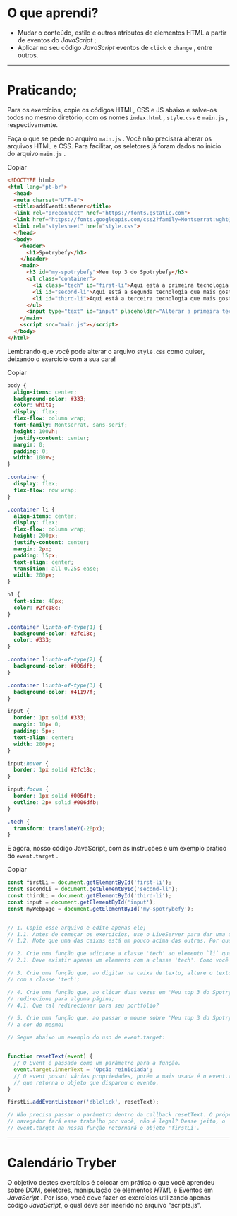 # O que aprendi?

- Mudar o conteúdo, estilo e outros atributos de elementos HTML a partir de eventos do *JavaScript* ;
- Aplicar no seu código *JavaScript* eventos de `click` e `change` , entre outros.

------

# Praticando;

Para os exercícios, copie os códigos HTML, CSS e JS abaixo e salve-os todos no mesmo diretório, com os nomes `index.html` , `style.css` e `main.js` , respectivamente.

Faça o que se pede no arquivo `main.js` . Você não precisará alterar os arquivos HTML e CSS. Para facilitar, os seletores já foram dados no início do arquivo `main.js` .

Copiar

```html
<!DOCTYPE html>
<html lang="pt-br">
  <head>
  <meta charset="UTF-8">
  <title>addEventListener</title>
  <link rel="preconnect" href="https://fonts.gstatic.com">
  <link href="https://fonts.googleapis.com/css2?family=Montserrat:wght@400;900&display=swap" rel="stylesheet">
  <link rel="stylesheet" href="style.css">
  </head>
  <body>
    <header> 
      <h1>Spotrybefy</h1>
    </header>
    <main>
      <h3 id="my-spotrybefy">Meu top 3 do Spotrybefy</h3>
      <ul class="container">
        <li class="tech" id="first-li">Aqui está a primeira tecnologia que mais gostei.</li>
        <li id="second-li">Aqui está a segunda tecnologia que mais gostei.</li>
        <li id="third-li">Aqui está a terceira tecnologia que mais gostei.</li>
      </ul>
      <input type="text" id="input" placeholder="Alterar a primeira tecnologia">      
    </main>
    <script src="main.js"></script>
  </body>
</html>
```

Lembrando que você pode alterar o arquivo `style.css` como quiser, deixando o exercício com a sua cara!

Copiar

```css
body {
  align-items: center;
  background-color: #333;
  color: white;
  display: flex;
  flex-flow: column wrap;
  font-family: Montserrat, sans-serif;
  height: 100vh;
  justify-content: center;
  margin: 0;
  padding: 0;
  width: 100vw;
}

.container {
  display: flex;
  flex-flow: row wrap;
}

.container li {
  align-items: center;
  display: flex;
  flex-flow: column wrap;
  height: 200px;
  justify-content: center;
  margin: 2px;
  padding: 15px;
  text-align: center;
  transition: all 0.25s ease;
  width: 200px;
}

h1 {
  font-size: 48px;
  color: #2fc18c;
}

.container li:nth-of-type(1) {
  background-color: #2fc18c;
  color: #333;
}

.container li:nth-of-type(2) {
  background-color: #006dfb;
}

.container li:nth-of-type(3) {
  background-color: #41197f;
}

input {
  border: 1px solid #333;
  margin: 10px 0;
  padding: 5px;
  text-align: center;
  width: 200px;
}

input:hover {
  border: 1px solid #2fc18c;
}

input:focus {
  border: 1px solid #006dfb;
  outline: 2px solid #006dfb;
}

.tech {
  transform: translateY(-20px);
}
```

E agora, nosso código JavaScript, com as instruções e um exemplo prático do `event.target` .

Copiar

```js
const firstLi = document.getElementById('first-li');
const secondLi = document.getElementById('second-li');
const thirdLi = document.getElementById('third-li');
const input = document.getElementById('input');
const myWebpage = document.getElementById('my-spotrybefy');


// 1. Copie esse arquivo e edite apenas ele;
// 1.1. Antes de começar os exercícios, use o LiveServer para dar uma olhada em como está a página no navegador.
// 1.2. Note que uma das caixas está um pouco acima das outras. Por que isso ocorre?

// 2. Crie uma função que adicione a classe 'tech' ao elemento `li` quando for clicado.
// 2.1. Deve existir apenas um elemento com a classe 'tech'. Como você faz isso?

// 3. Crie uma função que, ao digitar na caixa de texto, altere o texto do elemento
// com a classe 'tech';

// 4. Crie uma função que, ao clicar duas vezes em 'Meu top 3 do Spotrybefy', ele
// redirecione para alguma página;
// 4.1. Que tal redirecionar para seu portfólio?

// 5. Crie uma função que, ao passar o mouse sobre 'Meu top 3 do Spotrybefy', altere
// a cor do mesmo;

// Segue abaixo um exemplo do uso de event.target:


function resetText(event) {
  // O Event é passado como um parâmetro para a função.
  event.target.innerText = 'Opção reiniciada';
  // O event possui várias propriedades, porém a mais usada é o event.target,
  // que retorna o objeto que disparou o evento.
}

firstLi.addEventListener('dblclick', resetText);

// Não precisa passar o parâmetro dentro da callback resetText. O próprio
// navegador fará esse trabalho por você, não é legal? Desse jeito, o
// event.target na nossa função retornará o objeto 'firstLi'.
```

------

# Calendário Tryber

O objetivo destes exercícios é colocar em prática o que você aprendeu sobre DOM, seletores, manipulação de elementos *HTML* e Eventos em *JavaScript* . Por isso, você deve fazer os exercícios utilizando apenas código *JavaScript*, o qual deve ser inserido no arquivo "scripts.js".